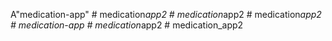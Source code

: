 A"medication-app" 
#   m e d i c a t i o n _ a p p 2  
 #   m e d i c a t i o n _ a p p 2  
 #   m e d i c a t i o n _ a p p 2  
 #   m e d i c a t i o n - a p p  
 #   m e d i c a t i o n _ a p p 2  
 #   m e d i c a t i o n _ a p p 2  
 